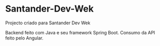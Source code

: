 # Santander-Dev-Wek
Projecto criado para Santander Dev Wek

Backend feito com Java e seu framework Spring Boot. Consumo da API feito pelo Angular.
